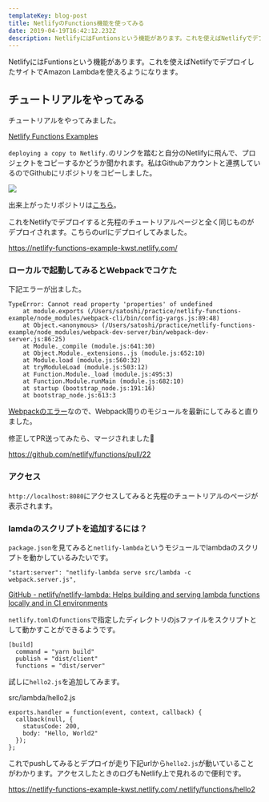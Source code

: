 ```yaml
---
templateKey: blog-post
title: NetlifyのFunctions機能を使ってみる
date: 2019-04-19T16:42:12.232Z
description: NetlifyにはFuntionsという機能があります。これを使えばNetlifyでデプロイしたサイトでAmazon Lambdaを使えるようになります。
---
```

NetlifyにはFuntionsという機能があります。これを使えばNetlifyでデプロイしたサイトでAmazon Lambdaを使えるようになります。

## チュートリアルをやってみる

チュートリアルをやってみました。

[Netlify Functions Examples](https://functions-playground.netlify.com/)

`deploying a copy to Netlify.`のリンクを踏むと自分のNetlifyに飛んで、プロジェクトをコピーするかどうか聞かれます。私はGithubアカウントと連携しているのでGithubにリポジトリをコピーしました。

![](/img/スクリーンショット-2019-04-20-0.03.22.png)

出来上がったリポジトリは[こちら](https://github.com/SatoshiKawabata/netlify-functions-example)。

これをNetlifyでデプロイすると先程のチュートリアルページと全く同じものがデプロイされます。こちらのurlにデプロイしてみました。

https://netlify-functions-example-kwst.netlify.com/

### ローカルで起動してみるとWebpackでコケた

下記エラーが出ました。

```
TypeError: Cannot read property 'properties' of undefined
    at module.exports (/Users/satoshi/practice/netlify-functions-example/node_modules/webpack-cli/bin/config-yargs.js:89:48)
    at Object.<anonymous> (/Users/satoshi/practice/netlify-functions-example/node_modules/webpack-dev-server/bin/webpack-dev-server.js:86:25)
    at Module._compile (module.js:641:30)
    at Object.Module._extensions..js (module.js:652:10)
    at Module.load (module.js:560:32)
    at tryModuleLoad (module.js:503:12)
    at Function.Module._load (module.js:495:3)
    at Function.Module.runMain (module.js:682:10)
    at startup (bootstrap_node.js:191:16)
    at bootstrap_node.js:613:3
```

[Webpackのエラー](https://github.com/plotly/dash-component-boilerplate/issues/12)なので、Webpack周りのモジュールを最新にしてみると直りました。

修正してPR送ってみたら、マージされました🎉

https://github.com/netlify/functions/pull/22

### アクセス

`http://localhost:8080`にアクセスしてみると先程のチュートリアルのページが表示されます。

### lamdaのスクリプトを追加するには？

`package.json`を見てみると`netlify-lambda`というモジュールでlambdaのスクリプトを動かしているみたいです。

```
"start:server": "netlify-lambda serve src/lambda -c webpack.server.js",
```

[GitHub - netlify/netlify-lambda: Helps building and serving lambda functions locally and in CI environments](https://github.com/netlify/netlify-lambda)

`netlify.toml`の`functions`で指定したディレクトリのjsファイルをスクリプトとして動かすことができるようです。

```
[build]
  command = "yarn build"
  publish = "dist/client"
  functions = "dist/server"
```

試しに`hello2.js`を追加してみます。

src/lambda/hello2.js

```
exports.handler = function(event, context, callback) {
  callback(null, {
    statusCode: 200,
    body: "Hello, World2"
  });
};
```

これでpushしてみるとデプロイが走り下記urlから`hello2.js`が動いていることがわかります。アクセスしたときのログもNetlify上で見れるので便利です。

https://netlify-functions-example-kwst.netlify.com/.netlify/functions/hello2
